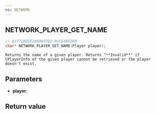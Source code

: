 ```yaml
---
ns: NETWORK
---
```

## NETWORK_PLAYER_GET_NAME

```c
// 0x7718D2E2060837D2 0xCE48F260
char* NETWORK_PLAYER_GET_NAME(Player player);
```

```
Returns the name of a given player. Returns "**Invalid**" if CPlayerInfo of the given player cannot be retrieved or the player doesn't exist.
```

## Parameters
* **player**: 

## Return value
